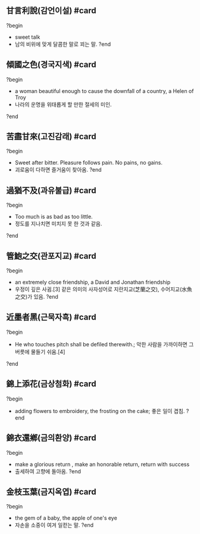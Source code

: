 ## 甘言利說(감언이설) #card
?begin
- sweet talk
- 남의 비위에 맞게 달콤한 말로 꾀는 말.
?end


## 傾國之色(경국지색) #card
?begin
- a woman beautiful enough to cause the downfall of a country, a Helen of Troy
- 나라의 운명을 위태롭게 할 만한 절세의 미인.
<!--SR:!2025-04-14,5,230-->
?end


## 苦盡甘來(고진감래) #card
?begin
- Sweet after bitter. Pleasure follows pain. No pains, no gains.
- 괴로움이 다하면 즐거움이 찾아옴.
?end


## 過猶不及(과유불급) #card
?begin
- Too much is as bad as too little.
- 정도를 지나치면 미치지 못 한 것과 같음.
<!--SR:!2025-04-17,10,270-->
?end


## 管鮑之交(관포지교) #card
?begin
- an extremely close friendship, a David and Jonathan friendship
- 우정이 깊은 사귐.[3] 같은 의미의 사자성어로 지란지교(芝蘭之交), 수어지교(水魚之交)가 있음.
?end


## 近墨者黑(근묵자흑) #card
?begin
- He who touches pitch shall be defiled therewith.; 악한 사람을 가까이하면 그 버릇에 물들기 쉬움.[4]
<!--SR:!2025-04-20,8,250-->
?end


## 錦上添花(금상첨화) #card
?begin
- adding flowers to embroidery, the frosting on the cake; 좋은 일이 겹침.
?end


## 錦衣還鄕(금의환양) #card
?begin
- make a glorious return , make an honorable return, return with success
- 출세하여 고향에 돌아옴.
?end


## 金枝玉葉(금지옥엽) #card
?begin
- the gem of a baby, the apple of one's eye
- 자손을 소중이 여겨 일컫는 말.
?end
